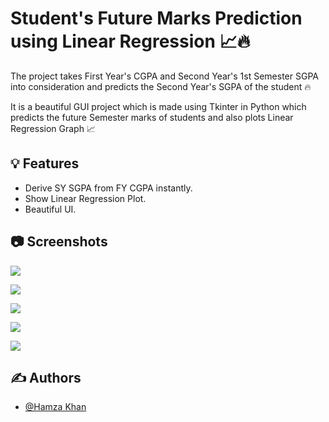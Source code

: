 
# Student's Future Marks Prediction using Linear Regression 📈🔥

The project takes First Year's CGPA and Second Year's 1st Semester SGPA into 
consideration and predicts the Second Year's SGPA of the student 🔥

It is a beautiful GUI project which is made using Tkinter in Python which
predicts the future Semester marks of students and also plots Linear Regression Graph 📈


## 💡 Features

- Derive SY SGPA from FY CGPA instantly.
- Show Linear Regression Plot.
- Beautiful UI.


## 📷 Screenshots

<kbd><img src="https://drive.google.com/uc?id=1BgY7NBd7UeRYZxDnmG3-4RYqDtIObEb5"></kbd>

<kbd><img src="https://drive.google.com/uc?id=1n7hW4AWHdvg5moT6zt6aRSyCMTOrXPas"></kbd>

<kbd><img src="https://drive.google.com/uc?id=1adJK23IjrqUqH9LVsSjnFI9SiUM82R1W"></kbd>

<kbd><img src="https://drive.google.com/uc?id=13lSZfnLdiEz7MeUc3BwMfNOpwPQy7Pc6"></kbd>

<kbd><img src="https://drive.google.com/uc?id=1Nzmb_zy6xjUmUcj_JjZ5wLjkmRGMU6zn"></kbd>


## ✍️ Authors

- [@Hamza Khan](https://www.github.com/HamzaKhan07)

